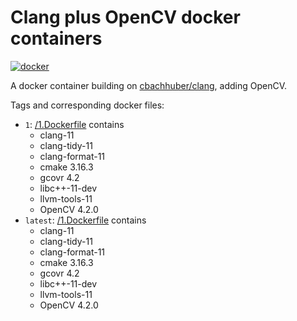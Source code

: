# Clang plus OpenCV docker containers

[![docker](https://img.shields.io/docker/pulls/cbachhuber/clang-opencv.svg)](https://hub.docker.com/r/cbachhuber/clang-opencv/)

A docker container building on [cbachhuber/clang](https://github.com/cbachhuber/clang), adding OpenCV.

Tags and corresponding docker files:

- `1`: [/1.Dockerfile](https://github.com/cbachhuber/clang-opencv/blob/master/1.Dockerfile/Dockerfile) contains
  - clang-11
  - clang-tidy-11
  - clang-format-11
  - cmake 3.16.3
  - gcovr 4.2
  - libc++-11-dev
  - llvm-tools-11
  - OpenCV 4.2.0
- `latest`: [/1.Dockerfile](https://github.com/cbachhuber/clang-opencv/blob/master/1.Dockerfile/Dockerfile[) contains
  - clang-11
  - clang-tidy-11
  - clang-format-11
  - cmake 3.16.3
  - gcovr 4.2
  - libc++-11-dev
  - llvm-tools-11
  - OpenCV 4.2.0

